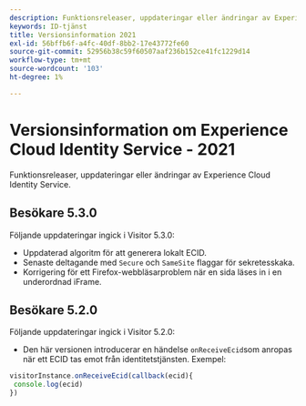 ```yaml
---
description: Funktionsreleaser, uppdateringar eller ändringar av Experience Cloud Identity Service.
keywords: ID-tjänst
title: Versionsinformation 2021
exl-id: 56bffb6f-a4fc-40df-8bb2-17e43772fe60
source-git-commit: 52956b38c59f60507aaf236b152ce41fc1229d14
workflow-type: tm+mt
source-wordcount: '103'
ht-degree: 1%

---
```


# Versionsinformation om Experience Cloud Identity Service - 2021

Funktionsreleaser, uppdateringar eller ändringar av Experience Cloud Identity Service.

## Besökare 5.3.0

Följande uppdateringar ingick i Visitor 5.3.0:

* Uppdaterad algoritm för att generera lokalt ECID.
* Senaste deltagande med `Secure` och `SameSite` flaggar för sekretesskaka.
* Korrigering för ett Firefox-webbläsarproblem när en sida läses in i en underordnad iFrame.

## Besökare 5.2.0

Följande uppdateringar ingick i Visitor 5.2.0:

* Den här versionen introducerar en händelse `onReceiveEcid`som anropas när ett ECID tas emot från identitetstjänsten. Exempel:

```js
visitorInstance.onReceiveEcid(callback(ecid){
 console.log(ecid)
})
```
